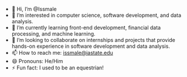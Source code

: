 - 👋 Hi, I’m @Issmale
- 👀 I’m interested in computer science, software development, and data analysis.
- 🌱 I’m currently learning front-end development, financial data processing, and machine learning.
- 💞️ I’m looking to collaborate on internships and projects that provide hands-on experience in software development and data analysis.
- 📫 How to reach me: issmale@iastate.edu
- 😄 Pronouns: He/Him
- ⚡ Fun fact: I used to be an equestrian!
